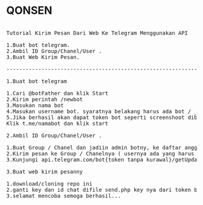 [//]: <> (<img src="" alt="">)

<p style="text-align: center;">
  <h1>QONSEN</h1>

<pre>

Tutorial Kirim Pesan Dari Web Ke Telegram Menggunakan API

1.Buat bot telegram.
2.Ambil ID Group/Chanel/User .
3.Buat Web Kirim Pesan.

----------------------------------------------------------------------------------------------------

1.Buat bot telegram

1.Cari @botFather dan klik Start
2.Kirim perintah /newbot
3.Masukan nama bot
4.Masukan username bot. syaratnya belakang harus ada bot / _bot.Contoh : adibot / adib_bot 
5.Jika berhasil akan dapat token bot seperti screenshoot dibawah .
Klik t.me/namabot dan klik start
<img src="https://github.com/muslikhuladib0/qonsenAdib/blob/master/img/IMG_20200505_081729_760-picsay.png" alt="">

2.Ambil ID Group/Chanel/User .

1.Buat Group / Chanel dan jadiin admin botny, ke daftar anggota dibawah bot harus ada tulisan punya akses kepesan jika tidak   berarti belum jadi admin, ubah dulu sampai punya akses pesan ke grup / chanel
2.Kirim pesan ke Group / Chanelnya ( usernya ada yang harus disetting tutorialnya akan paling akhir )
3.Kunjungi api.telegram.com/bot{token tanpa kurawal}/getUpdates
<img src="https://github.com/muslikhuladib0/qonsenAdib/blob/master/img/earth.gif" alt="">

3.Buat web kirim pesanny

1.download/cloning repo ini
2.ganti key dan id chat difile send.php key nya dari token bot, dan id chat dari link api.telegram.com/blablabla...
3.selamat mencoba semoga berhasil...


</pre>




</p>
